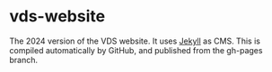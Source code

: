 # vds-website

The 2024 version of the VDS website.
It uses [Jekyll](http://jekyllrb.com/) as CMS.
This is compiled automatically by GitHub, and published from the gh-pages branch. 
